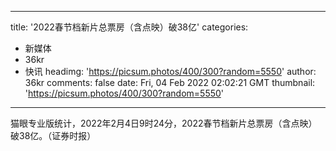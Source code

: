 
---
title: '2022春节档新片总票房（含点映）破38亿'
categories: 
 - 新媒体
 - 36kr
 - 快讯
headimg: 'https://picsum.photos/400/300?random=5550'
author: 36kr
comments: false
date: Fri, 04 Feb 2022 02:02:21 GMT
thumbnail: 'https://picsum.photos/400/300?random=5550'
---

<div>   
猫眼专业版统计，2022年2月4日9时24分，2022春节档新片总票房（含点映）破38亿。（证券时报）  
</div>
            